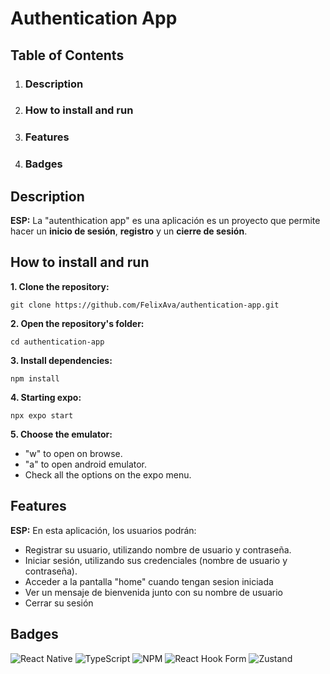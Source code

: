 # Authentication App

## Table of Contents

1. ### Description
2. ### How to install and run
3. ### Features
4. ### Badges

## Description
**ESP:** La "autenthication app" es una aplicación es un proyecto que permite hacer un **inicio de sesión**, **registro** y un **cierre de sesión**.

## How to install and run

**1. Clone the repository:**
```
git clone https://github.com/FelixAva/authentication-app.git
```
**2. Open the repository's folder:**
```
cd authentication-app
```
**3. Install dependencies:**
```
npm install
```
**4. Starting expo:**
```
npx expo start
```
**5. Choose the emulator:**
- "w" to open on browse.
- "a" to open android emulator.
- Check all the options on the expo menu.

## Features
**ESP:** En esta aplicación, los usuarios podrán:

- Registrar su usuario, utilizando nombre de usuario y contraseña.
- Iniciar sesión, utilizando sus credenciales (nombre de usuario y contraseña).
- Acceder a la pantalla "home" cuando tengan sesion iniciada
- Ver un mensaje de bienvenida junto con su nombre de usuario
- Cerrar su sesión

## Badges
![React Native](https://img.shields.io/badge/react_native-%2320232a.svg?style=for-the-badge&logo=react&logoColor=%2361DAFB)
![TypeScript](https://img.shields.io/badge/typescript-%23007ACC.svg?style=for-the-badge&logo=typescript&logoColor=white)
![NPM](https://img.shields.io/badge/NPM-%23CB3837.svg?style=for-the-badge&logo=npm&logoColor=white)
![React Hook Form](https://img.shields.io/badge/React%20Hook%20Form-%23EC5990.svg?style=for-the-badge&logo=reacthookform&logoColor=white)
![Zustand](https://img.shields.io/badge/zustand-%2320232a.svg?style=for-the-badge&logo=react&logoColor=%2361DAFB)
